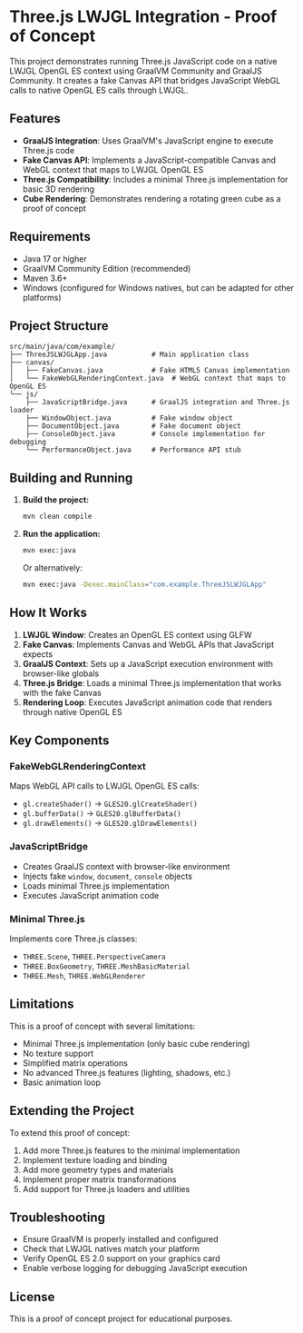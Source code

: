 # Three.js LWJGL Integration - Proof of Concept

This project demonstrates running Three.js JavaScript code on a native LWJGL OpenGL ES context using GraalVM Community and GraalJS Community. It creates a fake Canvas API that bridges JavaScript WebGL calls to native OpenGL ES calls through LWJGL.

## Features

- **GraalJS Integration**: Uses GraalVM's JavaScript engine to execute Three.js code
- **Fake Canvas API**: Implements a JavaScript-compatible Canvas and WebGL context that maps to LWJGL OpenGL ES
- **Three.js Compatibility**: Includes a minimal Three.js implementation for basic 3D rendering
- **Cube Rendering**: Demonstrates rendering a rotating green cube as a proof of concept

## Requirements

- Java 17 or higher
- GraalVM Community Edition (recommended)
- Maven 3.6+
- Windows (configured for Windows natives, but can be adapted for other platforms)

## Project Structure

```
src/main/java/com/example/
├── ThreeJSLWJGLApp.java           # Main application class
├── canvas/
│   ├── FakeCanvas.java            # Fake HTML5 Canvas implementation
│   └── FakeWebGLRenderingContext.java  # WebGL context that maps to OpenGL ES
└── js/
    ├── JavaScriptBridge.java      # GraalJS integration and Three.js loader
    ├── WindowObject.java          # Fake window object
    ├── DocumentObject.java        # Fake document object
    ├── ConsoleObject.java         # Console implementation for debugging
    └── PerformanceObject.java     # Performance API stub
```

## Building and Running

1. **Build the project:**
   ```bash
   mvn clean compile
   ```

2. **Run the application:**
   ```bash
   mvn exec:java
   ```

   Or alternatively:
   ```bash
   mvn exec:java -Dexec.mainClass="com.example.ThreeJSLWJGLApp"
   ```

## How It Works

1. **LWJGL Window**: Creates an OpenGL ES context using GLFW
2. **Fake Canvas**: Implements Canvas and WebGL APIs that JavaScript expects
3. **GraalJS Context**: Sets up a JavaScript execution environment with browser-like globals
4. **Three.js Bridge**: Loads a minimal Three.js implementation that works with the fake Canvas
5. **Rendering Loop**: Executes JavaScript animation code that renders through native OpenGL ES

## Key Components

### FakeWebGLRenderingContext
Maps WebGL API calls to LWJGL OpenGL ES calls:
- `gl.createShader()` → `GLES20.glCreateShader()`
- `gl.bufferData()` → `GLES20.glBufferData()`
- `gl.drawElements()` → `GLES20.glDrawElements()`

### JavaScriptBridge
- Creates GraalJS context with browser-like environment
- Injects fake `window`, `document`, `console` objects
- Loads minimal Three.js implementation
- Executes JavaScript animation code

### Minimal Three.js
Implements core Three.js classes:
- `THREE.Scene`, `THREE.PerspectiveCamera`
- `THREE.BoxGeometry`, `THREE.MeshBasicMaterial`
- `THREE.Mesh`, `THREE.WebGLRenderer`

## Limitations

This is a proof of concept with several limitations:
- Minimal Three.js implementation (only basic cube rendering)
- No texture support
- Simplified matrix operations
- No advanced Three.js features (lighting, shadows, etc.)
- Basic animation loop

## Extending the Project

To extend this proof of concept:
1. Add more Three.js features to the minimal implementation
2. Implement texture loading and binding
3. Add more geometry types and materials
4. Implement proper matrix transformations
5. Add support for Three.js loaders and utilities

## Troubleshooting

- Ensure GraalVM is properly installed and configured
- Check that LWJGL natives match your platform
- Verify OpenGL ES 2.0 support on your graphics card
- Enable verbose logging for debugging JavaScript execution

## License

This is a proof of concept project for educational purposes.

